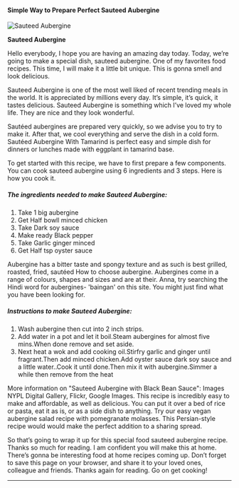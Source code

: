             

#### Simple Way to Prepare Perfect Sauteed Aubergine

![Sauteed Aubergine](https://img-global.cpcdn.com/recipes/e7b274233e3cea0f/751x532cq70/sauteed-aubergine-recipe-main-photo.jpg)

**Sauteed Aubergine**

Hello everybody, I hope you are having an amazing day today. Today, we’re going to make a special dish, sauteed aubergine. One of my favorites food recipes. This time, I will make it a little bit unique. This is gonna smell and look delicious.

Sauteed Aubergine is one of the most well liked of recent trending meals in the world. It is appreciated by millions every day. It’s simple, it’s quick, it tastes delicious. Sauteed Aubergine is something which I’ve loved my whole life. They are nice and they look wonderful.

Sautéed aubergines are prepared very quickly, so we advise you to try to make it. After that, we cool everything and serve the dish in a cold form. Sautéed Aubergine With Tamarind is perfect easy and simple dish for dinners or lunches made with eggplant in tamarind base.

To get started with this recipe, we have to first prepare a few components. You can cook sauteed aubergine using 6 ingredients and 3 steps. Here is how you cook it.

##### The ingredients needed to make Sauteed Aubergine:

1.  Take 1 big aubergine
2.  Get Half bowll minced chicken
3.  Take Dark soy sauce
4.  Make ready Black pepper
5.  Take Garlic ginger minced
6.  Get Half tsp oyster sauce

Aubergine has a bitter taste and spongy texture and as such is best grilled, roasted, fried, sautéed How to choose aubergine. Aubergines come in a range of colours, shapes and sizes and are at their. Anna, try searching the Hindi word for aubergines- 'baingan' on this site. You might just find what you have been looking for.

##### Instructions to make Sauteed Aubergine:

1.  Wash aubergine then cut into 2 inch strips.
2.  Add water in a pot and let it boil.Steam aubergines for almost five mins.When done remove and set aside.
3.  Next heat a wok and add cooking oil.Stirfry garlic and ginger until fragrant.Then add minced chicken.Add oyster sauce dark soy sauce and a little water..Cook it until done.Then mix it with aubergine.Simmer a while then remove from the heat

More information on "Sauteed Aubergine with Black Bean Sauce": Images NYPL Digital Gallery, Flickr, Google Images. This recipe is incredibly easy to make and affordable, as well as delicious. You can put it over a bed of rice or pasta, eat it as is, or as a side dish to anything. Try our easy vegan aubergine salad recipe with pomegranate molasses. This Persian-style recipe would would make the perfect addition to a sharing spread.

So that’s going to wrap it up for this special food sauteed aubergine recipe. Thanks so much for reading. I am confident you will make this at home. There’s gonna be interesting food at home recipes coming up. Don’t forget to save this page on your browser, and share it to your loved ones, colleague and friends. Thanks again for reading. Go on get cooking!

* * *
